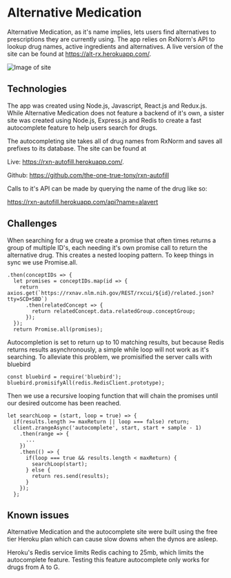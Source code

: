 # Alternative Medication

Alternative Medication, as it's name implies, lets users find alternatives to prescriptions they are currently using.  The app relies on RxNorm's API to lookup drug names, active ingredients and alternatives.  A live version of the site can be found at https://alt-rx.herokuapp.com/.

![Image of site](http://res.cloudinary.com/dkw3fxfzr/image/upload/v1502218346/ezgif.com-resize_svn6pb.gif)

## Technologies

The app was created using Node.js, Javascript, React.js and Redux.js.  While Alternative Medication does not feature a backend of it's own, a sister site was created using Node.js, Express.js and Redis to create a fast autocomplete feature to help users search for drugs.

The autocompleting site takes all of drug names from RxNorm and saves all prefixes to its database. The site can be found at

Live: https://rxn-autofill.herokuapp.com/.

Github: https://github.com/the-one-true-tony/rxn-autofill

Calls to it's API can be made by querying the name of the drug like so:

https://rxn-autofill.herokuapp.com/api?name=alavert

## Challenges

When searching for a drug we create a promise that often times returns a group of multiple ID's, each needing it's own promise call to return the alternative drug. This creates a nested looping pattern.  To keep things in sync we use Promise.all.

```
.then(conceptIDs => {
  let promises = conceptIDs.map(id => {
    return axios.get(`https://rxnav.nlm.nih.gov/REST/rxcui/${id}/related.json?tty=SCD+SBD`)
      .then(relatedConcept => {
        return relatedConcept.data.relatedGroup.conceptGroup;
      });
  });
  return Promise.all(promises);
```

Autocompletion is set to return up to 10 matching results, but because Redis returns results asynchronously, a simple while loop will not work as it's searching.  To alleviate this problem, we promisified the server calls with bluebird

```
const bluebird = require('bluebird');
bluebird.promisifyAll(redis.RedisClient.prototype);
```

Then we use a recursive looping function that will chain the promises until our desired outcome has been reached.

```
let searchLoop = (start, loop = true) => {
  if(results.length >= maxReturn || loop === false) return;
  client.zrangeAsync('autocomplete', start, start + sample - 1)
    .then(range => {
      ...
    })
    .then(() => {
      if(loop === true && results.length < maxReturn) {
        searchLoop(start);
      } else {
        return res.send(results);
      }
    });
  };
```
## Known issues

Alternative Medication and the autocomplete site were built using the free tier Heroku plan which can cause slow downs when the dynos are asleep.

Heroku's Redis service limits Redis caching to 25mb, which limits the autocomplete feature.  Testing this feature autocomplete only works for drugs from A to G.

